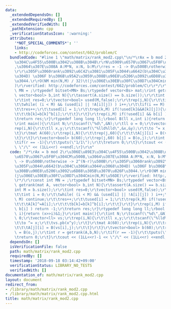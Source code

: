 ```yaml
---
data:
  _extendedDependsOn: []
  _extendedRequiredBy: []
  _extendedVerifiedWith: []
  _pathExtension: cpp
  _verificationStatusIcon: ':warning:'
  attributes:
    '*NOT_SPECIAL_COMMENTS*': ''
    links:
    - http://codeforces.com/contest/662/problem/C
  bundledCode: "#line 1 \"math/matrix/rank_mod2.cpp\"\n/*\rAx = b mod 2\r\u306E\u89E3\
    \u304C\u4F55\u500B\u3042\u308B\u304B\r\rN\u5909\u6570\u3067\u5F0F\u304CM\u500B\
    ,\u3064\u307E\u308A A:M*N, x:N, b:M\r\rres = -1 -> 0\u500B\rotherwise -> 2^(N-r)\u500B\
    \r\r\u305F\u3060rank\u3092\u6C42\u3081\u305F\u3044\u6642(b\u304C\u306A\u3044\u3068\
    \u304D) \u306F b\u306B\u95A2\u3059\u308B\u90E8\u5206\u3092\u6D88\u305B\u3070\u826F\
    \u3044.\r\rO(NM min(N,M) / 32)\t(j\u306E\u30EB\u30FC\u30D7\u304Cmin(N,M)\u56DE\
    )\r\rverified: http://codeforces.com/contest/662/problem/C\r\r*/\r\rconst int\
    \ MN = ;\rtypedef bitset<MN> Bs;\rtypedef vector<Bs> mat;\rint getrank(mat A,\
    \ vector<bool> b,int N){\r\tassert(A.size() == b.size());\r\r\tint M = b.size();\r\
    \r\tint res=0;\r\tvector<bool> used(M,false);\r\r\trep(j,N){\r\t\tint i = 0;\r\
    \t\twhile( (i < M) && (used[i] || !A[i][j]) ) i++;\r\t\tif(i == M) continue;\r\
    \t\tres++;\r\t\tused[i] = 1;\r\t\trep(k,M) if(!used[k]&&A[k][j]){\r\t\t\tA[k]^=A[i];\r\
    \t\t\tb[k]=b[k]^b[i];\r\t\t}\r\t}\r\trep(i,M) if(!used[i] && b[i] ) return -1;\r\
    \treturn res;\r}\rtypedef long long ll;\rbool B(ll x,int i){return (x>>i)&1;}\r\
    \rint main(){\r\tint N;\r\tscanf(\"%d\",&N);\r\tll o = 0;\r\tvector<ll> vs;\r\t\
    rep(i,N){\r\t\tll x,y;\r\t\tscanf(\"%lld%lld\",&x,&y);\r\t\to ^= x;\r\t\tvs.pb(x^y);\r\
    \t}\r\tmat A(60);\r\trep(i,N){\r\t\trep(j,60){\r\t\t\tA[j][i] = B(vs[i],j);\r\t\
    \t}\r\t}\r\tvector<bool> b(60);\r\trep(j,60) b[j] = B(o,j);\r\tint r = getrank(A,b,N);\r\
    \tif(r == -1){\r\t\tputs(\"1/1\");\r\t\treturn 0;\r\t}\r\tcout << (1LL<<r)-1 <<\
    \ \"/\" << (1LL<<r) <<endl;\r}\r\n"
  code: "/*\rAx = b mod 2\r\u306E\u89E3\u304C\u4F55\u500B\u3042\u308B\u304B\r\rN\u5909\
    \u6570\u3067\u5F0F\u304CM\u500B,\u3064\u307E\u308A A:M*N, x:N, b:M\r\rres = -1\
    \ -> 0\u500B\rotherwise -> 2^(N-r)\u500B\r\r\u305F\u3060rank\u3092\u6C42\u3081\
    \u305F\u3044\u6642(b\u304C\u306A\u3044\u3068\u304D) \u306F b\u306B\u95A2\u3059\
    \u308B\u90E8\u5206\u3092\u6D88\u305B\u3070\u826F\u3044.\r\rO(NM min(N,M) / 32)\t\
    (j\u306E\u30EB\u30FC\u30D7\u304Cmin(N,M)\u56DE)\r\rverified: http://codeforces.com/contest/662/problem/C\r\
    \r*/\r\rconst int MN = ;\rtypedef bitset<MN> Bs;\rtypedef vector<Bs> mat;\rint\
    \ getrank(mat A, vector<bool> b,int N){\r\tassert(A.size() == b.size());\r\r\t\
    int M = b.size();\r\r\tint res=0;\r\tvector<bool> used(M,false);\r\r\trep(j,N){\r\
    \t\tint i = 0;\r\t\twhile( (i < M) && (used[i] || !A[i][j]) ) i++;\r\t\tif(i ==\
    \ M) continue;\r\t\tres++;\r\t\tused[i] = 1;\r\t\trep(k,M) if(!used[k]&&A[k][j]){\r\
    \t\t\tA[k]^=A[i];\r\t\t\tb[k]=b[k]^b[i];\r\t\t}\r\t}\r\trep(i,M) if(!used[i] &&\
    \ b[i] ) return -1;\r\treturn res;\r}\rtypedef long long ll;\rbool B(ll x,int\
    \ i){return (x>>i)&1;}\r\rint main(){\r\tint N;\r\tscanf(\"%d\",&N);\r\tll o =\
    \ 0;\r\tvector<ll> vs;\r\trep(i,N){\r\t\tll x,y;\r\t\tscanf(\"%lld%lld\",&x,&y);\r\
    \t\to ^= x;\r\t\tvs.pb(x^y);\r\t}\r\tmat A(60);\r\trep(i,N){\r\t\trep(j,60){\r\
    \t\t\tA[j][i] = B(vs[i],j);\r\t\t}\r\t}\r\tvector<bool> b(60);\r\trep(j,60) b[j]\
    \ = B(o,j);\r\tint r = getrank(A,b,N);\r\tif(r == -1){\r\t\tputs(\"1/1\");\r\t\
    \treturn 0;\r\t}\r\tcout << (1LL<<r)-1 << \"/\" << (1LL<<r) <<endl;\r}\r"
  dependsOn: []
  isVerificationFile: false
  path: math/matrix/rank_mod2.cpp
  requiredBy: []
  timestamp: '2018-09-18 03:14:42+09:00'
  verificationStatus: LIBRARY_NO_TESTS
  verifiedWith: []
documentation_of: math/matrix/rank_mod2.cpp
layout: document
redirect_from:
- /library/math/matrix/rank_mod2.cpp
- /library/math/matrix/rank_mod2.cpp.html
title: math/matrix/rank_mod2.cpp
---
```

